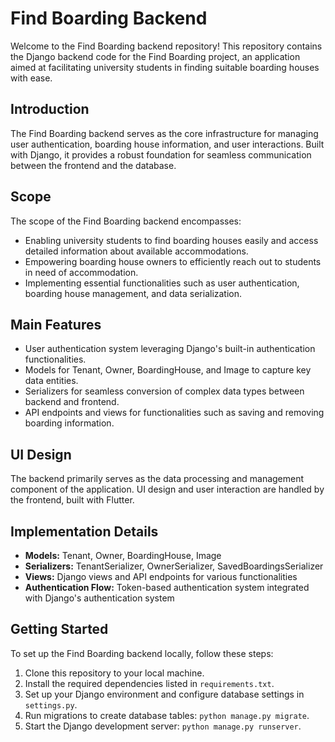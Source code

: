 # Find Boarding Backend

Welcome to the Find Boarding backend repository! This repository contains the Django backend code for the Find Boarding project, an application aimed at facilitating university students in finding suitable boarding houses with ease.

## Introduction

The Find Boarding backend serves as the core infrastructure for managing user authentication, boarding house information, and user interactions. Built with Django, it provides a robust foundation for seamless communication between the frontend and the database.

## Scope

The scope of the Find Boarding backend encompasses:

- Enabling university students to find boarding houses easily and access detailed information about available accommodations.
- Empowering boarding house owners to efficiently reach out to students in need of accommodation.
- Implementing essential functionalities such as user authentication, boarding house management, and data serialization.

## Main Features

- User authentication system leveraging Django's built-in authentication functionalities.
- Models for Tenant, Owner, BoardingHouse, and Image to capture key data entities.
- Serializers for seamless conversion of complex data types between backend and frontend.
- API endpoints and views for functionalities such as saving and removing boarding information.

## UI Design

The backend primarily serves as the data processing and management component of the application. UI design and user interaction are handled by the frontend, built with Flutter.


## Implementation Details

- **Models:** Tenant, Owner, BoardingHouse, Image
- **Serializers:** TenantSerializer, OwnerSerializer, SavedBoardingsSerializer
- **Views:** Django views and API endpoints for various functionalities
- **Authentication Flow:** Token-based authentication system integrated with Django's authentication system

## Getting Started

To set up the Find Boarding backend locally, follow these steps:

1. Clone this repository to your local machine.
2. Install the required dependencies listed in `requirements.txt`.
3. Set up your Django environment and configure database settings in `settings.py`.
4. Run migrations to create database tables: `python manage.py migrate`.
5. Start the Django development server: `python manage.py runserver`.




